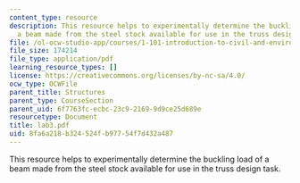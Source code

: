 ```yaml
---
content_type: resource
description: This resource helps to experimentally determine the buckling load of
  a beam made from the steel stock available for use in the truss design task.
file: /ol-ocw-studio-app/courses/1-101-introduction-to-civil-and-environmental-engineering-design-i-fall-2005/8fa6a218b324524fb97754f7d432a487_lab3.pdf
file_size: 174214
file_type: application/pdf
learning_resource_types: []
license: https://creativecommons.org/licenses/by-nc-sa/4.0/
ocw_type: OCWFile
parent_title: Structures
parent_type: CourseSection
parent_uid: 6f7763fc-ecbc-23c9-2169-9d9ce25d689e
resourcetype: Document
title: lab3.pdf
uid: 8fa6a218-b324-524f-b977-54f7d432a487
---
```

This resource helps to experimentally determine the buckling load of a beam made from the steel stock available for use in the truss design task.